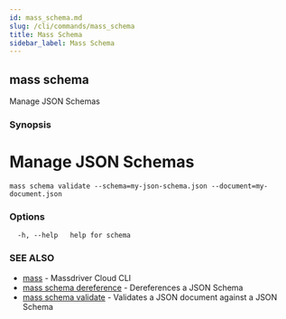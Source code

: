 ```yaml
---
id: mass_schema.md
slug: /cli/commands/mass_schema
title: Mass Schema
sidebar_label: Mass Schema
---
```

## mass schema

Manage JSON Schemas

### Synopsis

# Manage JSON Schemas

```shell
mass schema validate --schema=my-json-schema.json --document=my-document.json
```


### Options

```
  -h, --help   help for schema
```

### SEE ALSO

* [mass](/cli/commands/mass)	 - Massdriver Cloud CLI
* [mass schema dereference](/cli/commands/mass_schema_dereference)	 - Dereferences a JSON Schema
* [mass schema validate](/cli/commands/mass_schema_validate)	 - Validates a JSON document against a JSON Schema
